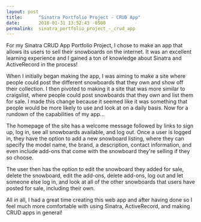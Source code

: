 ```yaml
---
layout: post
title:      "Sinatra Portfolio Project - CRUD App"
date:       2018-01-31 13:52:43 -0500
permalink:  sinatra_portfolio_project_-_crud_app
---
```



For my Sinatra CRUD App Portfolio Project, I chose to make an app that allows its users to sell their snowboards on the internet. It was an excellent learning experience and I gained a ton of knowledge about Sinatra and ActiveRecord in the process! 

When I initially began making the app, I was aiming to make a site where people could post the different snowboards that they own and show off their collection. I then pivoted to making it a site that was more similar to craigslist, where people could post snowboards that they own and list them for sale. I made this change because it seemed like it was something that people would be more likely to use and look at on a daily basis. Now for a rundown of the capabilities of my app...

The homepage of the site has a welcome message followed by links to sign up, log in, see all snowboards available, and log out. Once a user is logged in, they have the option to add a new snowboard listing, where they can specify the model name, the brand, a description, contact information, and even include add-ons that come with the snowboard they're selling if they so choose.

The user then has the option to edit the snowboard they added for sale, delete the snowboard, edit the add-ons, delete add-ons, log out and let someone else log in, and look at all of the other snowboards that users have posted for sale, including their own.

All in all, I had a great time creating this web app and after having done so I feel much more comfortable with using Sinatra, ActiveRecord, and making CRUD apps in general!
